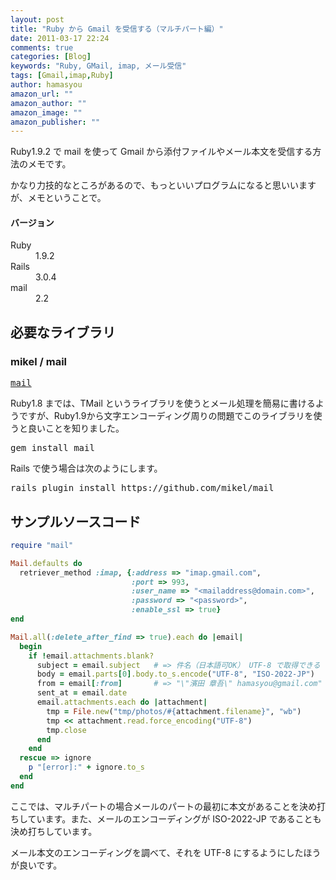 ```yaml
---
layout: post
title: "Ruby から Gmail を受信する（マルチパート編）"
date: 2011-03-17 22:24
comments: true
categories: [Blog]
keywords: "Ruby, GMail, imap, メール受信"
tags: [Gmail,imap,Ruby]
author: hamasyou
amazon_url: ""
amazon_author: ""
amazon_image: ""
amazon_publisher: ""
---
```


Ruby1.9.2 で mail を使って Gmail から添付ファイルやメール本文を受信する方法のメモです。

かなり力技的なところがあるので、もっといいプログラムになると思いいますが、メモということで。

<section>

<h4>バージョン</h4>

<dl><dt>Ruby</dt><dd>1.9.2</dd>
<dt>Rails</dt><dd>3.0.4</dd>
<dt>mail</dt><dd>2.2</dd>
</dl>

</section>



<!-- more -->

<h2>必要なライブラリ</h2>

<h3>mikel / mail</h3>

<pre><a href="https://github.com/mikel/mail" rel="external nofollow">mail</a></pre>

Ruby1.8 までは、TMail というライブラリを使うとメール処理を簡易に書けるようですが、Ruby1.9から文字エンコーディング周りの問題でこのライブラリを使うと良いことを知りました。

<pre class="console">gem install mail</pre>

Rails で使う場合は次のようにします。

<pre class="console">rails plugin install https://github.com/mikel/mail</pre>

<h2>サンプルソースコード</h2>

```ruby
require "mail"

Mail.defaults do
  retriever_method :imap, {:address => "imap.gmail.com",
                           :port => 993,
                           :user_name => "<mailaddress@domain.com>",
                           :password => "<password>",
                           :enable_ssl => true}
end

Mail.all(:delete_after_find => true).each do |email|
  begin
    if !email.attachments.blank?
      subject = email.subject   # => 件名（日本語可OK） UTF-8 で取得できる
      body = email.parts[0].body.to_s.encode("UTF-8", "ISO-2022-JP")    # => 本文は UTF-8 に変換する必要がある
      from = email[:from]       # => "\"濱田 章吾\" hamasyou@gmail.com"
      sent_at = email.date
      email.attachments.each do |attachment|
        tmp = File.new("tmp/photos/#{attachment.filename}", "wb")
        tmp << attachment.read.force_encoding("UTF-8")
        tmp.close
      end
    end
  rescue => ignore
    p "[error]:" + ignore.to_s
  end
end
```

ここでは、マルチパートの場合メールのパートの最初に本文があることを決め打ちしています。また、メールのエンコーディングが ISO-2022-JP であることも決め打ちしています。

メール本文のエンコーディングを調べて、それを UTF-8 にするようにしたほうが良いです。




